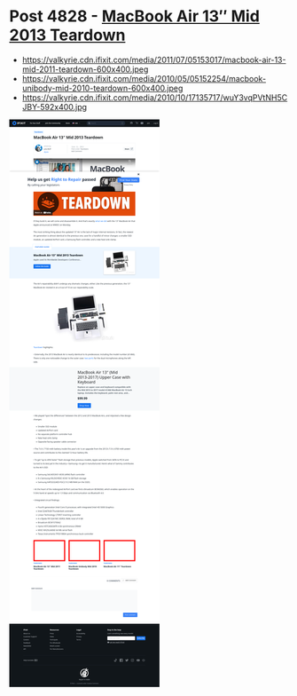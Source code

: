 # Post 4828 - [MacBook Air 13&#8243; Mid 2013 Teardown](https://www.ifixit.com/News/4828/macbook-air-13-mid-2013-teardown)

- https://valkyrie.cdn.ifixit.com/media/2011/07/05153017/macbook-air-13-mid-2011-teardown-600x400.jpeg
- https://valkyrie.cdn.ifixit.com/media/2010/05/05152254/macbook-unibody-mid-2010-teardown-600x400.jpeg
- https://valkyrie.cdn.ifixit.com/media/2010/10/17135717/wuY3vqPVtNH5CJBY-592x400.jpg

![screencap](screenshots/7bf6aa15-920a-4510-92e9-e27c3611c08f.png)
